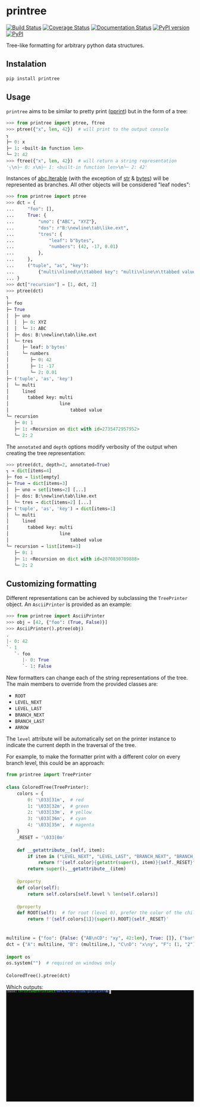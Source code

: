 # printree

[![Build Status](https://travis-ci.org/chrizzFTD/printree.svg?branch=master)](https://travis-ci.org/chrizzFTD/printree)
[![Coverage Status](https://coveralls.io/repos/github/chrizzFTD/printree/badge.svg?branch=master)](https://coveralls.io/github/chrizzFTD/printree?branch=master)
[![Documentation Status](https://readthedocs.org/projects/printree/badge/?version=latest)](https://printree.readthedocs.io/en/latest/?badge=latest)
[![PyPI version](https://badge.fury.io/py/printree.svg)](https://badge.fury.io/py/printree)
[![PyPI](https://img.shields.io/pypi/pyversions/printree.svg)](https://pypi.python.org/pypi/printree)

Tree-like formatting for arbitrary python data structures.

## Instalation
```bash
pip install printree
```

## Usage
`printree` aims to be similar to pretty print ([pprint](https://docs.python.org/3/library/pprint.html)) but in the form of a tree:

```python
>>> from printree import ptree, ftree
>>> ptree({"x", len, 42})  # will print to the output console
┐
├─ 0: x
├─ 1: <built-in function len>
└─ 2: 42
>>> ftree({"x", len, 42})  # will return a string representation
'┐\n├─ 0: x\n├─ 1: <built-in function len>\n└─ 2: 42'
```

Instances of [abc.Iterable](https://docs.python.org/3/library/collections.abc.html#collections.abc.Iterable) (with the exception of [str](https://docs.python.org/3/library/stdtypes.html#text-sequence-type-str) & [bytes](https://docs.python.org/3/library/stdtypes.html#bytes-objects)) will be represented as branches.
All other objects will be considered "leaf nodes":
```python
>>> from printree import ptree
>>> dct = {
...     "foo": [],
...     True: {
...         "uno": {"ABC", "XYZ"},
...         "dos": r"B:\newline\tab\like.ext",
...         "tres": {
...             "leaf": b"bytes",
...             "numbers": (42, -17, 0.01)
...         },
...     },
...     ("tuple", "as", "key"):
...         {"multi\nlined\n\ttabbed key": "multi\nline\n\ttabbed value"}
... }
>>> dct["recursion"] = [1, dct, 2]
>>> ptree(dct)
┐
├─ foo
├─ True
│  ├─ uno
│  │  ├─ 0: XYZ
│  │  └─ 1: ABC
│  ├─ dos: B:\newline\tab\like.ext
│  └─ tres
│     ├─ leaf: b'bytes'
│     └─ numbers
│        ├─ 0: 42
│        ├─ 1: -17
│        └─ 2: 0.01
├─ ('tuple', 'as', 'key')
│  └─ multi
│     lined
│       tabbed key: multi
│                   line
│                       tabbed value
└─ recursion
   ├─ 0: 1
   ├─ 1: <Recursion on dict with id=2735472957952>
   └─ 2: 2
```
The `annotated` and `depth` options modify verbosity of the output when creating the tree representation:
```python
>>> ptree(dct, depth=2, annotated=True)
┐ → dict[items=4]
├─ foo → list[empty]
├─ True → dict[items=3]
│  ├─ uno → set[items=2] [...]
│  ├─ dos: B:\newline\tab\like.ext
│  └─ tres → dict[items=2] [...]
├─ ('tuple', 'as', 'key') → dict[items=1]
│  └─ multi
│     lined
│       tabbed key: multi
│                   line
│                       tabbed value
└─ recursion → list[items=3]
   ├─ 0: 1
   ├─ 1: <Recursion on dict with id=2070830709888>
   └─ 2: 2
``` 

## Customizing formatting
Different representations can be achieved by subclassing the `TreePrinter` object. 
An `AsciiPrinter` is provided as an example:
```python
>>> from printree import AsciiPrinter
>>> obj = [42, {"foo": (True, False)}]
>>> AsciiPrinter().ptree(obj)
.
|- 0: 42
`- 1
   `- foo
      |- 0: True
      `- 1: False
```
New formatters can change each of the string representations of the tree.
The main members to override from the provided classes are:
- `ROOT`
- `LEVEL_NEXT`
- `LEVEL_LAST`
- `BRANCH_NEXT`
- `BRANCH_LAST`
- `ARROW`

The `level` attribute will be automatically set on the printer instance to indicate the current depth in the traversal of the tree.

For example, to make the formatter print with a different color on every branch level, this could be an approach:

```python
from printree import TreePrinter

class ColoredTree(TreePrinter):
    colors = {
        0: '\033[31m',  # red
        1: '\033[32m',  # green
        2: '\033[33m',  # yellow
        3: '\033[36m',  # cyan
        4: '\033[35m',  # magenta
    }
    _RESET = '\033[0m'

    def __getattribute__(self, item):
        if item in ("LEVEL_NEXT", "LEVEL_LAST", "BRANCH_NEXT", "BRANCH_LAST"):
            return f"{self.color}{getattr(super(), item)}{self._RESET}"
        return super().__getattribute__(item)

    @property
    def color(self):
        return self.colors[self.level % len(self.colors)]

    @property
    def ROOT(self):  # for root (level 0), prefer the color of the children (level 1) 
        return f'{self.colors[1]}{super().ROOT}{self._RESET}'


multiline = {"foo": {False: {"AB\nCD": "xy", 42:len}, True: []}, ("bar",): []}
dct = {"A": multiline, "B": (multiline,), "C\nD": "x\ny", "F": (1, "2")}

import os
os.system("")  # required on windows only

ColoredTree().ptree(dct)
```
Which outputs:
![](colored_example.svg)
